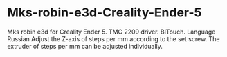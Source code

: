 # Mks-robin-e3d-Creality-Ender-5
Mks robin e3d for Creality Ender 5. TMC 2209 driver. BlTouch. Language Russian Adjust the Z-axis of steps per mm according to the set screw. The extruder of steps per mm can be adjusted individually.
